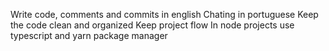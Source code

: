 Write code, comments and commits in english
Chating in portuguese
Keep the code clean and organized
Keep project flow
In node projects use typescript and yarn package manager